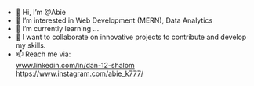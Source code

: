 - 👋 Hi, I’m @Abie
- 👀 I’m interested in Web Development (MERN), Data Analytics 
- 🌱 I’m currently learning ...
- 💞️ I want to collaborate on innovative projects to contribute and develop my skills.
- 📫 Reach me via: <br>
  www.linkedin.com/in/dan-12-shalom <br>
  https://www.instagram.com/abie_k777/


<!---
Abie2023/Abie2023 is a ✨ unique ✨ repository because its `README.md` (this file) appears on your GitHub profile.
You can click the Preview link to take a look at your changes.
--->
